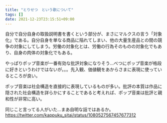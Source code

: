 ```yaml
---
title: "とりせつ　という歌について"
tags: []
date: 2021-12-23T23:15:51+09:00
---
```


自分で自分自身の取扱説明書を書くという部分が、まさにマルクスの言う「対象化」である。自分自身を単なる商品に陥れてしまい、他の大量生産品との間の競争の対象にしてしまう。労働の対象化とは、労働の行為そのものの対象化でもあり、自身の肉体の対象化でもある。

やっぱりポップ音楽が一番有効な批評対象になりそう...べつにポップ音楽が格段に好きというわけではないが。。。先入観、価値観をあからさまに表現に使っているところが良い。

ポップ音楽は社会構造を直接的に表現しているものが多い。批評の本質は作品に隠された社会構造を詳らかにすることであると考えれば、ポップ音楽は批評と親和性が非常に高い。

同じこと言ってる人がいた...まあ自明な話ではあるか。  
https://twitter.com/kappuku_sitai/status/1080527567457677312
